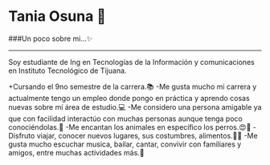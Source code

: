 # Tania Osuna 👋
###Un poco sobre mi...✨
___
Soy estudiante de Ing en Tecnologías de la Información y comunicaciones en Instituto Tecnológico de Tijuana. 

+Cursando el 9no semestre de la carrera.📚
-Me gusta mucho mi carrera y actualmente tengo un empleo donde pongo en práctica y aprendo cosas nuevas sobre mí área de estudio.💻
-Me considero una persona amigable ya que con facilidad interactúo con muchas personas aunque tenga poco conociéndolas.👫
-Me encantan los animales en específico los perros.😍🐶
-Disfruto viajar, conocer nuevos lugares, sus costumbres, alimentos.🍺🍗
-Me gusta mucho escuchar musica, bailar, cantar, convivir con familiares y amigos, entre muchas actividades más.💃
